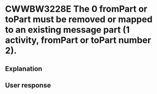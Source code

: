 # CWWBW3228E The 0 fromPart or toPart must be removed or mapped to an existing message part (1 activity, fromPart or toPart number 2).

## Explanation

## User response